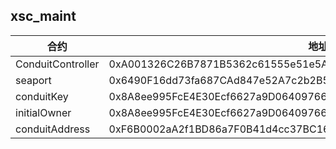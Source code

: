 ## xsc_maint

| 合约  | 地址  | 
|-----|-----|
| ConduitController | 0xA001326C26B7871B5362c61555e51e5A9B67467B |
| seaport | 0x6490F16dd73fa687CAd847e52A7c2b2B543c5F9E |
| conduitKey | 0x8A8ee995FcE4E30Ecf6627a9D06409766d4d1492000000000000000000000000 |
| initialOwner | 0x8A8ee995FcE4E30Ecf6627a9D06409766d4d1492 |
| conduitAddress | 0xF6B0002aA2f1BD86a7F0B41d4cc37BC16589afB4 |